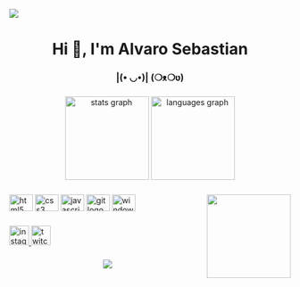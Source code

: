 ![](https://i.postimg.cc/HLjscmRF/wallhaven-72qqlo.jpg)
<h1 align="center">Hi 🌱, I'm Alvaro Sebastian</h1>
<h3 align="center">|(• ◡•)| (❍ᴥ❍ʋ)</h3>

###

<div align="center">
  <img src="https://github-readme-stats.vercel.app/api?hide_title=false&hide_rank=true&show_icons=true&include_all_commits=true&count_private=true&disable_animations=false&theme=dark&locale=en&hide_border=false&username=NPcSchuwiPro" height="150" alt="stats graph"  />
  <img src="https://github-readme-stats.vercel.app/api/top-langs?locale=en&hide_title=false&layout=compact&card_width=320&langs_count=5&theme=dracula&hide_border=false&username=NPcSchuwiPro" height="150" alt="languages graph"  />
</div>

###

<img align="right" height="150" src="https://i.postimg.cc/9FBPmPGz/4c74362ccb1139b54b448a573657a4b53ce35e94-00.gif"  />

###

<div align="left">
  <img src="https://cdn.jsdelivr.net/gh/devicons/devicon/icons/html5/html5-original.svg" height="30" width="42" alt="html5 logo"  />
  <img src="https://cdn.jsdelivr.net/gh/devicons/devicon/icons/css3/css3-original.svg" height="30" width="42" alt="css3 logo"  />
  <img src="https://cdn.jsdelivr.net/gh/devicons/devicon/icons/javascript/javascript-original.svg" height="30" width="42" alt="javascript logo"  />
  <img src="https://cdn.jsdelivr.net/gh/devicons/devicon/icons/git/git-original.svg" height="30" width="42" alt="git logo"  />
  <img src="https://cdn.jsdelivr.net/gh/devicons/devicon/icons/windows8/windows8-original.svg" height="30" width="42" alt="windows8 logo"  />
</div>

###

<div align="left">
  <a href="https://www.instagram.com/alvaro_sebastiian/?hl=es-la" target="_blank">
    <img src="https://img.shields.io/static/v1?message=Instagram&logo=instagram&label=&color=E4405F&logoColor=white&labelColor=&style=for-the-badge" height="35" alt="instagram logo"  />
  </a>
  <a href="https://www.twitch.tv/god_schuwi" target="_blank">
    <img src="https://img.shields.io/static/v1?message=Twitch&logo=twitch&label=&color=9146FF&logoColor=white&labelColor=&style=for-the-badge" height="35" alt="twitch logo"  />
  </a>
</div>

###

<div align="center">
  <a href="https://open.spotify.com/user/Schuwi">
    <img src="https://spotify-github-profile.vercel.app/api/view.svg?uid=5q9xziywhw4q1s5de4ub070ma&redirect=true][https://spotify-github-    profile.vercel.app/api/view.svg?uid=5q9xziywhw4q1s5de4ub070ma&cover_image=true&theme=natemoo-re&bar_color=53b14f&bar_color_cover=true"  />
  </a>
</div>

###
